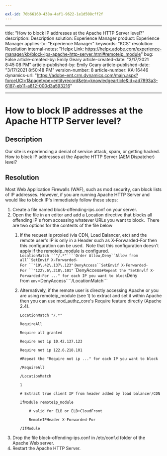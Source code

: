 ```yaml
---

exl-id: 70b66160-438a-4af1-9622-1e1d508cff2f
---
```

---
title: "How to block IP addresses at the Apache HTTP Server level?"
description: Description
solution: Experience Manager
product: Experience Manager
applies-to: "Experience Manager"
keywords: "KCS"
resolution: Resolution
internal-notes: "Helpx Link: https://helpx.adobe.com/experience-manager/kb/block-ips-apache-http-server.html#remoteip_module"
bug: False
article-created-by: Emily Geary
article-created-date: "3/17/2021 8:45:08 PM"
article-published-by: Emily Geary
article-published-date: "3/17/2021 8:50:48 PM"
version-number: 8
article-number: KA-16446
dynamics-url: "https://adobe-ent.crm.dynamics.com/main.aspx?forceUCI=1&pagetype=entityrecord&etn=knowledgearticle&id=ad7893a3-6187-eb11-a812-000d3a593216"

---
# How to block IP addresses at the Apache HTTP Server level?

## Description


Our site is experiencing a denial of service attack, spam, or getting hacked. How to block IP addresses at the Apache HTTP Server (AEM Dispatcher) level?


## Resolution


Most Web Application Firewalls (WAF), such as mod security, can block lists of IP addresses. However, if you are running Apache HTTP Server and would like to block IP's immediately follow these steps:

1. Create a file named block-offending-ips.conf on your server.
2. Open the file in an editor and add a Location directive that blocks all offending IP's from accessing whatever URLs you want to block.  There are two options for the contents of the file below
    1. If the request is proxied (via CDN, Load Balancer, etc) and the remote user's IP is only in a Header such as X-Forwarded-For then this configuration can be used.  Note that this configuration doesn't apply if the remoteip_module is configured.  `LocationMatch ``"/.*"````Order Allow,Deny``Allow from all``SetEnvif X-Forwarded-For ``"10\.42\.137\.123"` `DenyAccess``SetEnvif X-Forwarded-For ``"122\.6\.218\.101"` `DenyAccess``#Repeat the "SetEnvlf X-Forwarded-For ..." for each IP you want to block``Deny from ``env``=DenyAccess````/LocationMatch```
    2. Alternatively, if the remote user is directly accessing Apache or you are using remoteip_module (see 1) to extract and set it within Apache then you can use mod_authz_core's Require feature directly (Apache 2.4).


        `LocationMatch "/.*"`


        `RequireAll`


        `Require all granted`


        `Require not ip 10.42.137.123`


        `Require not ip 122.6.218.101`


        `#Repeat the "Require not ip ..." for each IP you want to block`


        `/RequireAll`


        `/LocationMatch`


        `1`


        `# Extract true client IP from header added by load balancer/CDN`


        `IfModule remoteip_module`


        `    # valid for ELB or ELB+CloudFront`


        `    RemoteIPHeader X-Forwarded-For`


        `/IfModule`
3. Drop the file block-offending-ips.conf in /etc/conf.d folder of the Apache Web server.
4. Restart the Apache HTTP Server.
